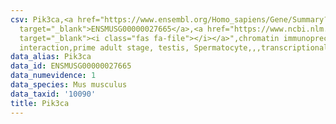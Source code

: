 ```yaml
---
csv: Pik3ca,<a href="https://www.ensembl.org/Homo_sapiens/Gene/Summary?db=core;g=ENSMUSG00000027665"
  target="_blank">ENSMUSG00000027665</a>,<a href="https://www.ncbi.nlm.nih.gov/pubmed/25450459"
  target="_blank"><i class="fas fa-file"></i></a>",chromatin immunoprecipitation assay,direct
  interaction,prime adult stage, testis, Spermatocyte,,,transcriptional regulation,
data_alias: Pik3ca
data_id: ENSMUSG00000027665
data_numevidence: 1
data_species: Mus musculus
data_taxid: '10090'
title: Pik3ca
---
```


